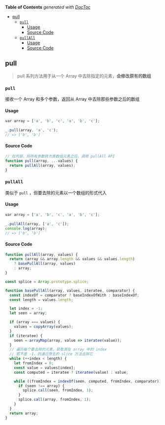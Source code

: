 <!-- START doctoc generated TOC please keep comment here to allow auto update -->
<!-- DON'T EDIT THIS SECTION, INSTEAD RE-RUN doctoc TO UPDATE -->
**Table of Contents**  *generated with [DocToc](https://github.com/thlorenz/doctoc)*

- [pull](#pull)
  - [`pull`](#pull)
    - [Usage](#usage)
    - [Source Code](#source-code)
  - [`pullAll`](#pullall)
    - [Usage](#usage-1)
    - [Source Code](#source-code-1)

<!-- END doctoc generated TOC please keep comment here to allow auto update -->

## pull

> pull 系列方法用于从一个 Array 中去除指定的元素，**会修改原有的数组**

### `pull`

接收一个 Array 和多个参数，返回从 Array 中去除那些参数之后的数组

#### Usage

```javascript
var array = ['a', 'b', 'c', 'a', 'b', 'c'];
 
_.pull(array, 'a', 'c');
// => ['b', 'b']
```

#### Source Code

```javascript
// 在内部，将所有参数转为类数组元素之后，调用 pullAll API
function pull(array, ...values) {
  return pullAll(array, values);
}
```

### `pullAll`

类似于 `pull` ，但要去除的元素以一个数组的形式代入

#### Usage

```javascript
var array = ['a', 'b', 'c', 'a', 'b', 'c'];
 
_.pullAll(array, ['a', 'c']);
console.log(array);
// => ['b', 'b']
```

#### Source Code

```javascript
function pullAll(array, values) {
  return (array && array.length && values && values.length)
    ? basePullAll(array, values)
    : array;
}
```

```javascript
const splice = Array.prototype.splice;

function basePullAll(array, values, iteratee, comparator) {
  const indexOf = comparator ? baseIndexOfWith : baseIndexOf;
  const length = values.length;

  let index = -1;
  let seen = array;

  if (array === values) {
    values = copyArray(values);
  }
  if (iteratee) {
    seen = arrayMap(array, value => iteratee(value));
  }
  // 遍历每个要去除的元素，获取其在 array 中的 index
  // 若不是 -1，则通过原生的 slice 方法去除它
  while (++index < length) {
    let fromIndex = 0;
    const value = values[index];
    const computed = iteratee ? iteratee(value) : value;

    while ((fromIndex = indexOf(seen, computed, fromIndex, comparator)) > -1) {
      if (seen !== array) {
        splice.call(seen, fromIndex, 1);
      }
      splice.call(array, fromIndex, 1);
    }
  }
  return array;
}
```